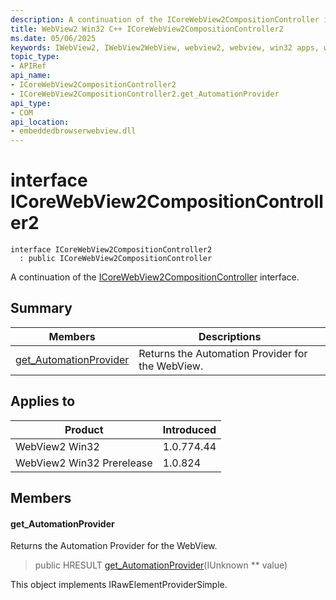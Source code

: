 ```yaml
---
description: A continuation of the ICoreWebView2CompositionController interface.
title: WebView2 Win32 C++ ICoreWebView2CompositionController2
ms.date: 05/06/2025
keywords: IWebView2, IWebView2WebView, webview2, webview, win32 apps, win32, edge, ICoreWebView2, ICoreWebView2Controller, browser control, edge html, ICoreWebView2CompositionController2
topic_type: 
- APIRef
api_name:
- ICoreWebView2CompositionController2
- ICoreWebView2CompositionController2.get_AutomationProvider
api_type:
- COM
api_location:
- embeddedbrowserwebview.dll
---
```


# interface ICoreWebView2CompositionController2

```
interface ICoreWebView2CompositionController2
  : public ICoreWebView2CompositionController
```

A continuation of the [ICoreWebView2CompositionController](icorewebview2compositioncontroller.md#icorewebview2compositioncontroller) interface.

## Summary

 Members                        | Descriptions
--------------------------------|---------------------------------------------
[get_AutomationProvider](#get_automationprovider) | Returns the Automation Provider for the WebView.

## Applies to

Product                         | Introduced
--------------------------------|---------------------------------------------
WebView2 Win32            |    1.0.774.44
WebView2 Win32 Prerelease |    1.0.824

## Members

#### get_AutomationProvider

Returns the Automation Provider for the WebView.

> public HRESULT [get_AutomationProvider](#get_automationprovider)(IUnknown ** value)

This object implements IRawElementProviderSimple.

